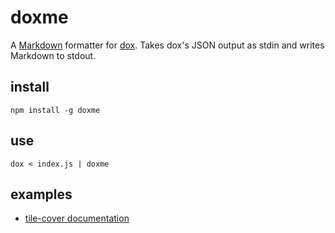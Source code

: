 # doxme

A [Markdown](http://daringfireball.net/projects/markdown/) formatter
for [dox](https://github.com/tj/dox). Takes dox's JSON output as stdin
and writes Markdown to stdout.

## install

    npm install -g doxme

## use

    dox < index.js | doxme

## examples

* [tile-cover documentation](https://github.com/mapbox/tile-cover#api)
